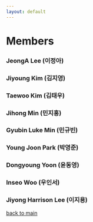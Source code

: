 ```yaml
---
layout: default
---
```


# Members
### JeongA Lee (이정아)

### Jiyoung Kim (김지영)

### Taewoo Kim (김태우)

### Jihong Min (민지홍)

### Gyubin Luke Min (민규빈)

### Young Joon Park (박영준)

### Dongyoung Yoon (윤동영)

### Inseo Woo (우인서)

### Jiyong Harrison Lee (이지용)

[back to main](./)

